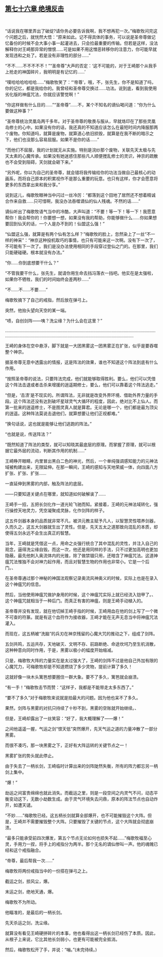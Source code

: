 ## [第七十六章 绝境反击](https://www.xxbiquge.com/11_11207/9127350.html)
﻿

  “话说我在哪里弄出了破绽?请你务必要告诉我啊，我不想再犯一次。”梅歌牧问完这个问题之后，就恍然大悟：“原来如此。记不得具体的事务，可以说是圣帝尊做记忆备份的时候不会大事小事一起灌进去，只会捡最重要的传输。但若是这样，没法解释你对王崎那异常的憎恨……可是如果不用这憎恶转移你的注意力，你可能早就发现违和之处了。若是没有非理性的部分……”

  “不不……不不不不不！”“圣帝尊”大声的否定：‘这不可能的，对于王崎那个从我手上抢走的神国碎片，我明明是有记忆的……’

  “噗哈哈哈哈哈哈……”梅歌牧笑了：“‘帝尊’，哦，不，张先生，你不是知道了吗，你的记忆，都是我给你的。我曾经和圣帝尊交换过……功法。说到底，看到我使用劣化版的神瘟咒法，你就应该警觉啊！”

  “你这样做有什么目的……”“圣帝尊”……不，某个不知名的谪仙喝问道：“你为什么要做这种事？”

  “圣帝尊统治灵凰岛两千多年。对于圣帝尊的敬畏与服从，早就烙印在了那些灵凰岛修士的心中。如果没有你的话，我还真的不知道应该怎么在最短时间内降服那两个废物。你知道吗，就算是废物，就算道心依旧损毁，就算是在我不断的暗示之下，他们也没那么容易屈服。如果不是你的话……”

  “而他们不屈服，我的计划就无从实施。特别是浣纱那个废物，关联先天太极与先天太素的心魔传承。如果没有她迷惑住那些凡人顺便搅乱修士的灵识，神京的疏散也不会受到阻碍，天剑就会砸下来。”

  “另外呢，你以为自己的圣帝尊，就会错将我传输给你的功法当做自己最核心的动画系，而将自己原本的积累视作不是那么重要的玩意。也只有这样，你才会愿意将更多的东西拿出来和我分享。”

  说到这儿，梅歌牧眼神当中闪过一丝冷厉：“都落到这个田地了居然还不想着精诚合作来自救……只可惜啊，我没办法吞噬谪仙的仙人残魂。不然的话……”

  谪仙听出了梅歌牧语气当中的冷酷，大声叫道：“不要！等一下！等一下！我愿意帮你！我会帮你的！你要想一想，如果没有我的帮助，你能够做什么……你如果想要回到仙天的话，一个人是办不到的！仙盟这么强！”

  “仙盟这么强，就算是有两个仙有怎么样？”梅歌牧的脸上，忽然染上了一丝“不一样的神采”：“神京这种投机取巧的事情，也只有可能来这一次啊。没有下一次了，不可能有下一次了。我们是没办法使用相同的手段穿过登仙之门的。在那里，我们只能硬碰硬。根本就没有办法。”

  “你……你到底想要干什么？”

  “不管我要干什么，张先生，就请你用生命去挡冯落衣一挡吧。他实在是太强啦，如果你不牺牲，我们的时间始终会差两秒……”

  “不……不……不要……”

  梅歌牧摘下了自己的戒指，然后放在弹弓上。

  突然，他抬头望向天空的某一端。

  “啧，自创剑阵——咦？洗尘缘？为什么会在这里？”

  …………………………………………………………………………………………………………………………………………………………………………………………………………

  王崎的身体在空中悬浮，脚下就是一大团黑雾这一团黑雾正在扩张，似乎是要吞噬整个神京。

  据圣帝尊无意中透露出的情报，这是阵法的效果，谁也不知道这个阵法到底有什么作用。

  “按照圣帝尊的说法，只要阵法完成，他们就能够取得胜利。要么，他们可以凭借这个阵法击退或者击杀来增援的逍遥期修士，要么，他们可以靠着这个阵法逃走。”

  “但是，‘击溃’是不现实的。所谓阵法，无非就是改变外界环境、借助外界力量的手段。这个阵法还没有达到破坏星球灵气大循环的程度，因此，绝对比不上仙人。而第一批来的逍遥修士，不是图灵真人就是算君。无论是哪一个，他们都是最为顶尖的逍遥。这种阵法莫说击退他们，就算想要让他们正视都难。”

  “换句话说，这也就是能够让他们逃跑的阵法。”

  “也就是说，传送阵法？”

  “既然知道了阵法的类型，就可以知晓其最底层的原理。而掌握了原理，就可以根据它最外层的流动，判断其作用的机制……”

  王崎睁开眼睛，内里冒出黑白二色的神光，然后，一个单纯强调感知能力的元神法域被构建出来，无限延伸。在那一瞬间，王崎的感知与天地荣威一体，向四面八方扩张、扩张、扩张……

  一直延伸到黑雾的内部，触及阵法的底层。

  ——只要知道关键点在哪里，就知道如何破解诶了……

  王崎手一招，五把长剑化作一道光轮飞驰而知。紧接着，王崎的元神法域转化，强行操控天地灵力，凭空凝聚成灵脉，化作剑阵的样子。

  这五件剑器本身的品质就非常不凡，被洪元教主赋予凡人，以智慧灵性喂养剑器，久而久之，这五大剑器就生出了灵性。但是，先天五太之道那致向混乱的本质，却使得五剑永远不会生出真正的智慧。

  当年，王崎就是凭借这一点，用命之炎强行统合了其中混乱的灵性，并注入自己的观念，逼得洗尘缘自毁。而这一次，他还是用同样的手法，只不过更加高明也更加隐蔽。最先他刺入奥流体内的光锥，除了做禁锢只用，还暗含了神瘟咒法。这道神瘟咒法惟独不会对神力起作用，而且对智慧生物的作用也非常小。它是一个后门。、

  在圣帝尊通过那个神秘的神国法观察记录奥流风神奥义的时候，实际上也是在录入这个神瘟咒的信息。

  然后，当他使用神瘟咒做护身用的时候，这个神瘟咒实际上就已经流入铠甲了。、这个神瘟咒就相当于一种后门。而真正有害的神瘟，则是王崎手动植入的。

  圣帝尊并没有发现，就在他切掉王崎手指的时候，王崎用血在他的剑上写了一个微不可查的符篆。就是有这个血符作为接收器，王崎才能在无声无息当中将神瘟咒法灌入。

  而现在，这五柄被“洗脑”的兵刃在神京残留的心魔大咒的推动之下，组成了剑阵。

  五剑共鸣，五运共存，天地破灭、文明不存、前路断绝、命途坎坷乃至生机消散，这种种意向同时作用，于是，黑雾以极小的幅度开始缩减。

  只是，梅歌牧大阵的力量实在是太过强大了，王崎的剑阵不过是他自己外加有限的心魔咒力，可梅歌牧却是不知道燃烧了多少灵物，提前计算了多久！

  这就好像一块木头篱笆想要圈住一群大象。要不了多久，篱笆就会崩溃。

  “有一手！”梅歌牧击节而赞：“这样子，我都是不能带走太多东西了。”

  “要不了多久”对于梅歌牧来说就是拍最大的问题。因为他也呆不了多久。

  果然，剑阵与黑雾的对抗只持续了十秒不到，黑雾的空账就开始继续。、

  但是，王崎却露出了一丝笑容：“好了，我大概理解了——爆！”

  之间他遥遥一握，气运之剑“恨天低”突然爆开，先天气运之道的力量冲散了一部分黑雾。

  而很不凑巧，那一块黑雾之下，正好有大阵运转的关键节点之一！

  黑雾扩张的势头就此停止。

  由于失去了一柄长剑，王崎临时计算出来的剑阵陡然失衡，所有的阵力都忘另一柄剑上集中。

  “爆！”

  劫运之间富贵绵绵也就此消失。而截运之里，则是一段空间之内灵气不问，动态平衡变动这下，无数小劫数生成。由于灵气环境失去问鼎，原本的阵法节点也自动炸开，如遭天谴。

  “不妙……”梅歌牧已经。这五柄长剑就算全部爆开，也不可能摧毁这个大阵。但是，王崎并不需要摧毁整个大阵。只要摧毁了关键的节点，这个大阵就会彻底崩溃。

  “最多只能承受前四次爆发，第五个节点无论如何也损失不起……”梅歌牧福至心灵，手用力一捏，将手上的戒指分为两半。那个无名的谪仙惨叫一声。他的魂魄已经和这个戒指融合。

  “帝尊，最后帮我一次……”

  梅歌牧将两份戒指当中的一份搭在弹弓之上。

  截运之剑，掠风尘，爆。

  末运之剑，绝地天通，爆。

  梅歌牧不为所动。

  他瞄准的，是最后的一柄长剑。

  先天杀运之剑，洗尘缘。

  就算没有看见王崎硬拼碎片的本事，他也看得出这一柄长剑已经伤了本质。因此，从根子上来说，它比其他长剑弱小，也更有可能被完全抵消。

  然后，梅歌牧松开了手，并说：“嘣。”(未完待续。)
